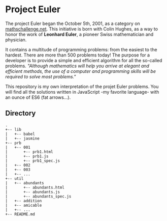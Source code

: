 # Project Euler

The project Euler began the October 5th, 2001, as a category on [mathschallenge.net](http://mathschallenge.net/). This initiative is born with Colin Hughes, as a way to honor the work of **Leonhard Euler**, a pioneer Swiss mathematician and physician.

It contains a multitude of programming problems: from the easiest to the hardest. There are more than 500 problems today! The purpose for a developer is to provide a simple and efficient algorithm for all the so-called problems. *"Although mathematics will help you arrive at elegant and efficient methods, the use of a computer and programming skills will be required to solve most problems."*

This repository is my own interpretation of the projet Euler problems. You will find all the solutions written in JavaScript -my favorite language- with an ounce of ES6 (fat arrows...).  


## Directory

```
.
+-- lib
|   +-- babel
|   +-- jasmine
+-- prb
|   +-- 001
|       +-- prb1.html
|       +-- prb1.js
|       +-- prb1_spec.js
|   +-- 002
|   +-- 003
|   +-- ...
+-- util
|   +-- abundants
|       +-- abundants.html
|       +-- abundants.js
|       +-- abundants_spec.js
|   +-- addition
|   +-- amicable
|   +-- ...
+-- README.md
```
